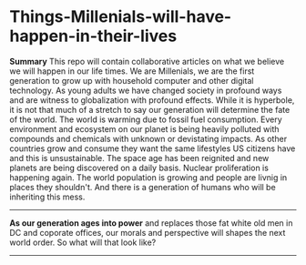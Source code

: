 # Things-Millenials-will-have-happen-in-their-lives
__Summary__ 
This repo will contain collaborative articles on what we believe we will happen in our life times. We are Millenials, we are the first generation to grow up with household computer and other digital technology. As young adults we have changed society in profound ways and are witness to globalization with profound effects.  While it is hyperbole, it is not that much of a stretch to say our generation will determine the fate of the world. The world is warming due to fossil fuel consumption. Every environment and ecosystem on our planet is being heavily polluted with compounds and chemicals with unknown or devistating impacts. As other countries grow and consume they want the same lifestyles US citizens have and this is unsustainable. The space age has been reignited and new planets are being discovered on a daily basis. Nuclear proliferation is happening again. The world population is growing and people are livnig in places they shouldn't. And there is a generation of humans who will be inheriting this mess. 
***
__As our generation ages into power__ and replaces those fat white old men in DC and coporate offices, our morals and perspective will shapes the next world order. So what will that look like? 
***
